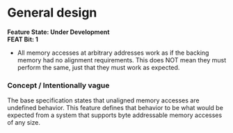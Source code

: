 # General design

**Feature State: Under Development**  
**FEAT Bit: 1**

* All memory accesses at arbitrary addresses work as if the backing memory had no alignment requirements. This does NOT mean they must perform the same, just that they must work as expected.

### Concept / Intentionally vague

The base specification states that unaligned memory accesses are undefined behavior. This feature defines that behavior to be what would be expected from a system that supports byte addressable memory accesses of any size.
